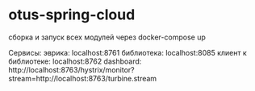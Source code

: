 # otus-spring-cloud
сборка и запуск всех модулей через docker-compose up

Сервисы:
    эврика: localhost:8761
    библиотека: localhost:8085
    клиент к библиотеке: localhost:8762
    dashboard:  http://localhost:8763/hystrix/monitor?stream=http://localhost:8763/turbine.stream
   
    

